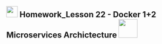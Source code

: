 <h2><img src="https://emojis.slackmojis.com/emojis/images/1531849430/4246/blob-sunglasses.gif?1531849430" width="30"/> Homework_Lesson 22 - Docker 1+2 Microservices Archictecture <img src="https://media.giphy.com/media/12oufCB0MyZ1Go/giphy.gif" width="50"></h2>